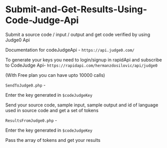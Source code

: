 # Submit-and-Get-Results-Using-Code-Judge-Api
Submit a source code / input / output and get code verified by using Judge0 Api

Documentation for codeJudgeApi - `https://api.judge0.com/`

To generate your keys you need to login/signup in rapidApi and subscribe to CodeJudge Api- `https://rapidapi.com/hermanzdosilovic/api/judge0`

(With Free plan you can have upto 10000 calls)

`SendToJudge0.php` - 

Enter the key generated in `$codeJudgeKey`

Send your source code, sample input, sample output and id of language used in source code and get a set of tokens

`ResultsFromJudge0.php` - 

Enter the key generated in `$codeJudgeKey`

Pass the array of tokens and get your results